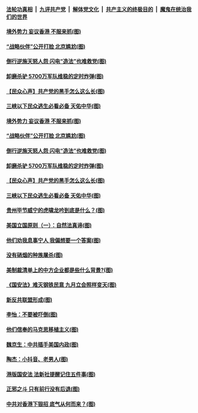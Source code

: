 ####  [法轮功真相](../../../../basic/blob/master/README.md?t=07041731) &nbsp;|&nbsp; [九评共产党](../../../../9ping.md/blob/master/README.md?t=07041731) &nbsp;|&nbsp; [解体党文化](../../../../jtdwh.md/blob/master/README.md?t=07041731)  &nbsp;|&nbsp; [共产主义的终极目的](../../../../gczydzjmd.md/blob/master/README.md?t=07041731) &nbsp;|&nbsp; [魔鬼在统治我们的世界](../../../../mgztzwmdsj.md/blob/master/README.md?t=07041731) 

#### [境外势力 妄议香港 不服来抓(图)](../pages/p4/938616.md?t=07041731) 

#### [“战略伙伴”公开打脸 北京尴尬(图)](../pages/p4/938610.md?t=07041731) 

#### [倒行逆施天怒人怨 闪电“造法”也难救党(图)](../pages/p4/938609.md?t=07041731) 

#### [卸磨杀驴 5700万军队维稳的定时炸弹(图)](../pages/p4/938607.md?t=07041731) 

#### [【民众心声】共产党的黑手怎么这么长(图)](../pages/p4/938456.md?t=07041731) 

#### [三峡以下民众逃生必看必备 天佑中华(图)](../pages/p4/938593.md?t=07041731) 

#### [境外势力 妄议香港 不服来抓(图)](../pages/p4/938616.md?t=07041731) 

#### [“战略伙伴”公开打脸 北京尴尬(图)](../pages/p4/938610.md?t=07041731) 

#### [倒行逆施天怒人怨 闪电“造法”也难救党(图)](../pages/p4/938609.md?t=07041731) 

#### [卸磨杀驴 5700万军队维稳的定时炸弹(图)](../pages/p4/938607.md?t=07041731) 

#### [【民众心声】共产党的黑手怎么这么长(图)](../pages/p4/938456.md?t=07041731) 

#### [三峡以下民众逃生必看必备 天佑中华(图)](../pages/p4/938593.md?t=07041731) 

#### [贵州毕节威宁的虎啸龙吟到底是什么？(图)](../pages/p4/938596.md?t=07041731) 

#### [美国立国原则（一）：自然法真谛(图)](../pages/p4/938484.md?t=07041731) 

#### [他们劝我息事宁人 我偏想要一个答案(图)](../pages/p4/938491.md?t=07041731) 

#### [没有硝烟的种族屠杀(图)](../pages/p4/938489.md?t=07041731) 

#### [美制裁清单上的中方企业都是些什么背景?(图)](../pages/p4/938486.md?t=07041731) 

#### [《国安法》难灭钢铁民意 九月立会照样变天(图)](../pages/p4/938485.md?t=07041731) 

#### [新反共联盟形成(图)](../pages/p4/938480.md?t=07041731) 

#### [李怡：不要被吓倒(图)](../pages/p4/938488.md?t=07041731) 

#### [他们信奉的马克思移植主义(图)](../pages/p4/938413.md?t=07041731) 

#### [魏京生：中共插手美国内政(图)](../pages/p4/938409.md?t=07041731) 

#### [陶杰：小抖音、老男人(图)](../pages/p4/938404.md?t=07041731) 

#### [港版国安法 法新社提醒记住五件事(图)](../pages/p4/938401.md?t=07041731) 

#### [正邪之斗 只有前行没有后退(图)](../pages/p4/938399.md?t=07041731) 

#### [中共对香港下狠招 底气从何而来？(图)](../pages/p4/938397.md?t=07041731) 

